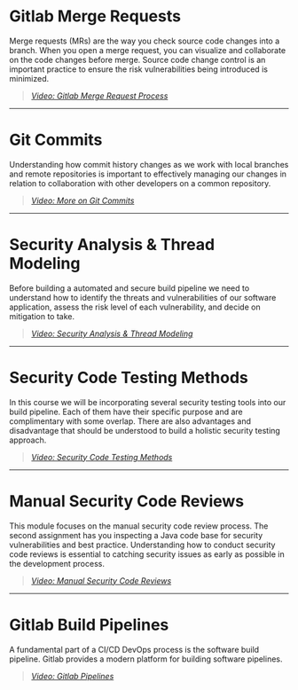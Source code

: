 # Gitlab Merge Requests

Merge requests (MRs) are the way you check source code changes into a branch. When you open a merge request, you can visualize and collaborate on the code changes before merge.  Source code change control is an important practice to ensure the risk vulnerabilities being introduced is minimized.  

> [*Video: Gitlab Merge Request Process*](https://auburn.hosted.panopto.com/Panopto/Pages/Viewer.aspx?id=df7ce7c0-cef8-427e-ad31-aea500242035)

---

# Git Commits 

Understanding how commit history changes as we work with local branches and remote repositories is important to effectively managing our changes in relation to collaboration with other developers on a common repository.

> [*Video: More on Git Commits*](https://auburn.hosted.panopto.com/Panopto/Pages/Viewer.aspx?id=ae79b551-ee27-401a-ae9f-aea50025fd1f)

---

# Security Analysis & Thread Modeling

Before building a automated and secure build pipeline we need to understand how to identify the threats and vulnerabilities of our software application, assess the risk level of each vulnerability, and decide on mitigation to take.

> [*Video: Security Analysis & Thread Modeling*](https://auburn.hosted.panopto.com/Panopto/Pages/Viewer.aspx?id=fa1b92df-3b28-4ae6-b301-aea500312d41)

---

# Security Code Testing Methods

In this course we will be incorporating several security testing tools into our build pipeline.  Each of them have their specific purpose and are complimentary with some overlap.  There are also advantages and disadvantage that should be understood to build a holistic security testing approach.

> [*Video: Security Code Testing Methods*](https://auburn.hosted.panopto.com/Panopto/Pages/Viewer.aspx?id=02d71de3-0119-4406-8c02-aea5012b3503)

---

# Manual Security Code Reviews

This module focuses on the manual security code review process.  The second assignment has you inspecting a Java code base for security vulnerabilities and best practice.  Understanding how to conduct security code reviews is essential to catching security issues as early as possible in the development process.

> [*Video: Manual Security Code Reviews*](https://auburn.hosted.panopto.com/Panopto/Pages/Viewer.aspx?id=cd35efa7-b71e-48e4-8310-aea5012ebf5c)

---

# Gitlab Build Pipelines

A fundamental part of a CI/CD DevOps process is the software build pipeline.  Gitlab provides a modern platform for building software pipelines.  

> [*Video: Gitlab Pipelines*](https://auburn.hosted.panopto.com/Panopto/Pages/Viewer.aspx?id=cc3d3ffb-210a-4a84-8ede-aea5002b0c0b)
    
